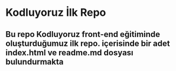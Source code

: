 # Kodluyoruz İlk Repo
## Bu repo Kodluyoruz front-end eğitiminde oluşturduğumuz ilk repo. içerisinde bir adet index.html ve readme.md dosyası bulundurmakta